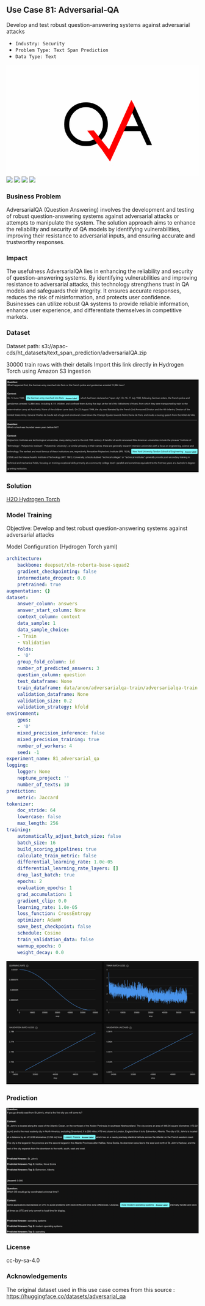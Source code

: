 ## Use Case 81: Adversarial-QA

Develop and test robust question-answering systems against adversarial attacks 

- `Industry: Security`
- `Problem Type: Text Span Prediction`
- `Data Type: Text`

![](https://github.com/h2oai/ht-catalog/blob/646864e3c695f7c721514159bd6c59520dab7438/Assets/use-cases/adversarialqa/cover.png)
![](https://github.com/h2oai/ht-catalog/blob/646864e3c695f7c721514159bd6c59520dab7438/Assets/use-cases/adversarialqa/cover.jpg)
![](https://github.com/h2oai/ht-catalog/blob/646864e3c695f7c721514159bd6c59520dab7438/Assets/use-cases/adversarialqa/cover.jpeg)
![](https://github.com/h2oai/ht-catalog/blob/646864e3c695f7c721514159bd6c59520dab7438/Assets/use-cases/adversarialqa/cover.webp)
![](https://github.com/h2oai/ht-catalog/blob/646864e3c695f7c721514159bd6c59520dab7438/Assets/use-cases/adversarialqa/cover)

### Business Problem 

AdversarialQA (Question Answering) involves the development and testing of robust question-answering systems against adversarial attacks or attempts to manipulate the system. The solution approach aims to enhance the reliability and security of QA models by identifying vulnerabilities, improving their resistance to adversarial inputs, and ensuring accurate and trustworthy responses.

### Impact

The usefulness AdversarialQA lies in enhancing the reliability and security of question-answering systems. By identifying vulnerabilities and improving resistance to adversarial attacks, this technology strengthens trust in QA models and safeguards their integrity. It ensures accurate responses, reduces the risk of misinformation, and protects user confidence. Businesses can utilize robust QA systems to provide reliable information, enhance user experience, and differentiate themselves in competitive markets.

### Dataset

Dataset path: s3://apac-cds/ht_datasets/text_span_prediction/adversarialQA.zip

30000 train rows with their details Import this link directly in Hydrogen Torch using Amazon S3 ingestion

![train data](https://github.com/h2oai/ht-catalog/blob/646864e3c695f7c721514159bd6c59520dab7438/Assets/use-cases/adversarialqa/train%20data.png)

### Solution

[H2O Hydrogen Torch](https://docs.h2o.ai/h2o-hydrogen-torch/)

### Model Training

Objective: Develop and test robust question-answering systems against adversarial attacks 

Model Configuration (Hydrogen Torch yaml)

```yaml
architecture:
    backbone: deepset/xlm-roberta-base-squad2
    gradient_checkpointing: false
    intermediate_dropout: 0.0
    pretrained: true
augmentation: {}
dataset:
    answer_column: answers
    answer_start_column: None
    context_column: context
    data_sample: 1
    data_sample_choice:
    - Train
    - Validation
    folds:
    - '0'
    group_fold_column: id
    number_of_predicted_answers: 3
    question_column: question
    test_dataframe: None
    train_dataframe: data/anon/adversarialqa-train/adversarialqa-train.csv
    validation_dataframe: None
    validation_size: 0.2
    validation_strategy: kfold
environment:
    gpus:
    - '0'
    mixed_precision_inference: false
    mixed_precision_training: true
    number_of_workers: 4
    seed: -1
experiment_name: 81_adversarial_qa
logging:
    logger: None
    neptune_project: ''
    number_of_texts: 10
prediction:
    metric: Jaccard
tokenizer:
    doc_stride: 64
    lowercase: false
    max_length: 256
training:
    automatically_adjust_batch_size: false
    batch_size: 16
    build_scoring_pipelines: true
    calculate_train_metric: false
    differential_learning_rate: 1.0e-05
    differential_learning_rate_layers: []
    drop_last_batch: true
    epochs: 2
    evaluation_epochs: 1
    grad_accumulation: 1
    gradient_clip: 0.0
    learning_rate: 1.0e-05
    loss_function: CrossEntropy
    optimizer: AdamW
    save_best_checkpoint: false
    schedule: Cosine
    train_validation_data: false
    warmup_epochs: 0
    weight_decay: 0.0

```

![chart](https://github.com/h2oai/ht-catalog/blob/646864e3c695f7c721514159bd6c59520dab7438/Assets/use-cases/adversarialqa/chart.png)


### Prediction

![Predictions](https://github.com/h2oai/ht-catalog/blob/646864e3c695f7c721514159bd6c59520dab7438/Assets/use-cases/adversarialqa/Validation%20Predictions.png)

### License

cc-by-sa-4.0

### Acknowledgements

The original dataset used in this use case comes from this source : https://huggingface.co/datasets/adversarial_qa
